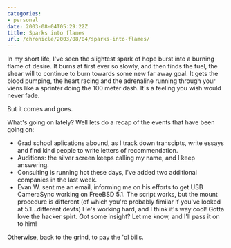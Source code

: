 ```yaml
--- 
categories:
- personal
date: 2003-08-04T05:29:22Z
title: Sparks into flames
url: /chronicle/2003/08/04/sparks-into-flames/
---
```


In my short life, I've seen the slightest spark of hope burst into a burning flame of desire.  It burns at first ever so slowly, and then finds the fuel, the shear will to continue to burn towards some new far away goal.  It gets the blood pumping, the heart racing and the adrenaline running through your viens like a sprinter doing the 100 meter dash.  It's a feeling you wish would never fade.

But it comes and goes.

What's going on lately?  Well lets do a recap of the events that have been going on:

* Grad school aplications abound, as I track down transcipts, write essays and find kind people to write letters of recommendation. 
* Auditions:  the silver screen keeps calling my name, and I keep answering. 
* Consulting is running hot these days, I've added two additional companies in the last week. 
* Evan W. sent me an email, informing me on his efforts to get USB CameraSync working on FreeBSD 5.1.  The script works, but the mount procedure is different (of which you're probably fimilar if you've looked at 5.1...different devfs)  He's working hard, and I think it's way cool!  Gotta love the hacker spirt.  Got some insight?  Let me know, and I'll pass it on to him! 

Otherwise, back to the grind, to pay the 'ol bills.
